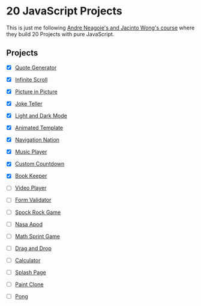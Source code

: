 # 20 JavaScript Projects

This is just me following [Andre Neagoie's and Jacinto Wong's course](https://www.udemy.com/course/javascript-web-projects-to-build-your-portfolio-resume/) where they build 20 Projects with pure JavaScript.

## Projects 
- [x] [Quote Generator](https://yarocruz.github.io/20-js-projects/quote-generator/)
- [x] [Infinite Scroll](https://yarocruz.github.io/20-js-projects/infinity-scroll/)
- [x] [Picture in Picture](https://yarocruz.github.io/20-js-projects/picture-in-picture/)
- [x] [Joke Teller](https://yarocruz.github.io/20-js-projects/joke-teller/)
- [x] [Light and Dark Mode](https://yarocruz.github.io/20-js-projects/light-dark-mode)
- [x] [Animated Template](https://yarocruz.github.io/20-js-projects/animated-template)
- [x] [Navigation Nation](https://yarocruz.github.io/20-js-projects/nagivation-nation)
- [x] [Music Player](https://yarocruz.github.io/20-js-projects/music-player)
- [x] [Custom Countdown](https://yarocruz.github.io/20-js-projects/custom-countdown)
- [x] [Book Keeper](https://yarocruz.github.io/20-js-projects/book-keeper)
- [ ] [Video Player](#)
- [ ] [Form Validator](#)
- [ ] [Spock Rock Game](#)
- [ ] [Nasa Apod](#)
- [ ] [Math Sprint Game](#)
- [ ] [Drag and Drop](#)
- [ ] [Calculator](#)
- [ ] [Splash Page](#)
- [ ] [Paint Clone](#)
- [ ] [Pong](#)

